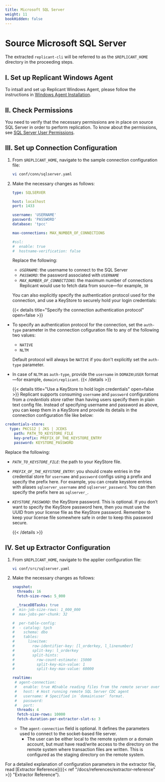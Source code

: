 ```yaml
---
title: Microsoft SQL Server
weight: 11
bookHidden: false
---
```


# Source Microsoft SQL Server

The extracted `replicant-cli` will be referred to as the `$REPLICANT_HOME` directory in the proceeding steps.

## I. Set up Replicant Windows Agent

To intsall and set up Replicant Windows Agent, please follow the instructions in [Windows Agent Installation](/docs/references/source-prerequisites/sqlserver/#windows-agent-installation).

## II. Check Permissions

You need to verify that the necessary permissions are in place on source SQL Server in order to perform replication. To know about the permissions, see [SQL Server User Permissions](/docs/references/source-prerequisites/sqlserver/#sql-server-user-permissions).

## III. Set up Connection Configuration

1. From `$REPLICANT_HOME`, navigate to the sample connection configuration file:

   ```BASH
   vi conf/conn/sqlserver.yaml
   ```

2. Make the necessary changes as follows:

   ```YAML
   type: SQLSERVER

   host: localhost
   port: 1433

   username: 'USERNAME'
   password: 'PASSWORD'
   database: 'tpcc'

   max-connections: MAX_NUMBER_OF_CONNECTIONS

   #ssl:
   #  enable: true
   #  hostname-verification: false
   ```

   Replace the following:

   - *`USERNAME`*: the username to connect to the SQL Server
   - *`PASSWORD`*: the password associated with *`USERNAME`*
   - *`MAX_NUMBER_OF_CONNECTIONS`*: the maximum number of connections Replicant would use to fetch data from source—for example, `30`

   You can also explicitly specify the authentication protocol used for the connection, and use a KeyStore to securely hold your login credentials:
   
    {{< details title="Specify the connection authentication protocol" open=false >}}
  - To specify an authentication protocol for the connection, set the `auth-type` parameter in the connection cofiguration file to any of the following two values:
    - `NATIVE` 
    - `NLTM`
    
    Default protocol will always be `NATIVE` if you don't explicitly set the `auth-type` parameter.
  - In case of `NLTM` as `auth-type`, provide the `username` in `DOMAIN\USER` format—for example, `domain\replicant`.
    {{< /details >}}

    {{< details title="Use a KeyStore to hold login credentials" open=false >}}
  Replicant supports consuming `username` and `password` configurations from a _credentials store_ rather than having users specify them in plain text config file. Instead of specifying username and password as above, you can keep them in a KeyStore and provide its details in the connection configuration file like below:

  ```YAML
  credentials-store:
    type: PKCS12 | JKS | JCEKS
      path: PATH_TO_KEYSTORE_FILE
      key-prefix: PREFIX_OF_THE_KEYSTORE_ENTRY
      password: KEYSTORE_PASSWORD
  ```

  Replace the following:

  - *`PATH_TO_KEYSTORE_FILE`*: the path to your KeyStore file.
  - *`PREFIX_OF_THE_KEYSTORE_ENTRY`*: you should create entries in the credential store for `username` and `password` configs using a prefix and specify the prefix here. For example, you can create keystore entries with aliases `sqlserver_username` and `sqlserver_password`. You can then specify the prefix here as `sqlserver_`.
  - *`KEYSTORE_PASSWORD`*: the KeyStore password. This is optional. If you don’t want to specify the KeyStore password here, then you must use the UUID from your license file as the KeyStore password. Remember to keep your license file somewhere safe in order to keep this password secure.

    {{< /details >}}

## IV. Set up Extractor Configuration

1. From `$REPLICANT_HOME`, navigate to the applier configuration file:
   ```BASH
   vi conf/src/sqlserver.yaml
   ```
2. Make the necessary changes as follows:

   ```YAML
   snapshot:
     threads: 16
     fetch-size-rows: 5_000

     _traceDBTasks: true
   #  min-job-size-rows: 1_000_000
   #  max-jobs-per-chunk: 32

   #  per-table-config:
   #  - catalog: tpch      
   #    schema: dbo
   #    tables:
   #      lineitem:
   #        row-identifier-key: [l_orderkey, l_linenumber]
   #        split-key: l_orderkey
   #        split-hints:
   #          row-count-estimate: 15000
   #          split-key-min-value: 1
   #          split-key-max-value: 60000

   realtime:
    # agent-connection:
    #   enable: true #Enable reading files from the remote server over a socket.
    #   host: # Host running remote SQL Server CDC agent
    #   username: # Specified in `domain\user` format.
    #   password:
    #   port:
     threads: 4
     fetch-size-rows: 10000
     fetch-duration-per-extractor-slot-s: 3
   ```

   * The `agent-connection` field is optional. It defines the parameters used to connect to the socket-based file server.
     * The user can be either local to the remote system or a domain account, but must have read/write access to the directory on the remote system where transaction files are written. This is configured as the staging directory on the remote system.

For a detailed explanation of configuration parameters in the extractor file, read [Extractor Reference]({{< ref "/docs/references/extractor-reference" >}} "Extractor Reference").
